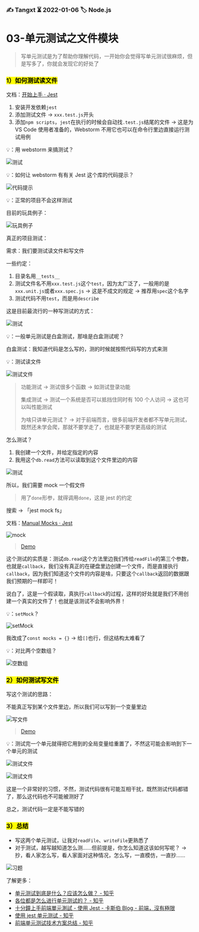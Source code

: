 ### ✍️ Tangxt ⏳ 2022-01-06 🏷️ Node.js

# 03-单元测试之文件模块

> 写单元测试是为了帮助你理解代码，一开始你会觉得写单元测试很麻烦，但是写多了，你就会发现它的好处了

### <mark>1）如何测试读文件</mark>

文档：[开始上手 · Jest](https://jestjs.io/zh-Hans/docs/getting-started)

1. 安装开发依赖`jest`
2. 添加测试文件 -> `xxx.test.js`开头
3. 添加`npm scripts`，`jest`在执行的时候会自动找`.test.js`结尾的文件 -> 这是为 VS Code 使用者准备的，Webstorm 不用它也可以在命令行里边直接运行测试用例

💡：用 webstorm 来搞测试？

![测试](assets/img/2022-01-06-11-46-44.png)

💡：如何让 webstorm 有有关 Jest 这个库的代码提示？

![代码提示](assets/img/2022-01-06-11-43-20.png)

💡：正常的项目不会这样测试

目前的玩具例子：

![玩具例子](assets/img/2022-01-06-11-48-47.png)

真正的项目测试：

需求：我们要测试读文件和写文件

一些约定：

1. 目录名用`__tests__`
2. 测试文件名不用`xxx.test.js`这个`test`，因为太广泛了，一般用的是`xxx.unit.js`或者`xxx.spec.js` -> 这是不成文的规定 -> 推荐用`spec`这个名字
3. 测试代码不用`test`，而是用`describe`

这是目前最流行的一种写测试的方式：

![测试](assets/img/2022-01-06-11-55-05.png)

💡：一般单元测试是白盒测试，那啥是白盒测试呢？

白盒测试：我知道代码是怎么写的，测的时候就按照代码写的方式来测

💡：测试读文件

![测试文件](assets/img/2022-01-06-12-42-38.png)

> 功能测试 -> 测试很多个函数 -> 如测试登录功能
> 
> 集成测试 -> 测试一个系统是否可以抵挡住同时有 100 个人访问 -> 这也可以叫性能测试
> 
> 为啥只讲单元测试？ -> 对于前端而言，很多前端开发者都不写单元测试，既然还未学会爬，那就不要学走了，也就是不要学更高级的测试

怎么测试？

1. 我创建一个文件，并给定指定的内容
2. 我用这个`db.read`方法可以读取到这个文件里边的内容

![测试](assets/img/2022-01-06-17-58-37.png)

所以，我们需要 mock 一个假文件

> 用了`done`形参，就得调用`done`，这是 jest 的约定

搜索 -> 「jest mock fs」

文档：[Manual Mocks · Jest](https://jestjs.io/docs/manual-mocks)

![mock](assets/img/2022-01-06-18-17-06.png)

> [Demo](https://github.com/ppambler/fe-diligence-demo/commit/0883559)

这个测试的实质是：测试`db.read`这个方法里边我们传给`readFile`的第三个参数，也就是`callback`，我们没有真正的在硬盘里边创建一个文件，而是直接执行`callback`，因为我们知道这个文件的内容是啥，只要这个`callback`返回的数据跟我们预期的一样即可！

说白了，这是一个假读取，真执行`callback`的过程，这样的好处就是我们不用创建一个真实的文件了！也就是该测试不会影响外界！

💡：`setMock`？

![setMock](assets/img/2022-01-06-19-07-09.png)

我改成了`const mocks = {}` -> 给`[]`也行，但这结构太难看了

💡：对比两个空数组？

![空数组](assets/img/2022-01-06-18-26-16.png)

### <mark>2）如何测试写文件</mark>

写这个测试的思路：

不能真正写到某个文件里边，所以我们可以写到一个变量里边

![写文件](assets/img/2022-01-06-20-00-09.png)

> [Demo](https://github.com/ppambler/fe-diligence-demo/commit/9e96d15)

💡：测试完一个单元就得把它用到的全局变量给重置了，不然这可能会影响到下一个单元的测试

![测试文件](assets/img/2022-01-06-12-57-34.png)

![测试文件](assets/img/2022-01-06-20-09-26.png)

这是一个非常好的习惯，不然，测试代码很有可能互相干扰，既然测试代码都错了，那么这代码也不可能被测好了

总之，测试代码一定是不能写错的

### <mark>3）总结</mark>

- 写这两个单元测试，让我对`readFile`、`writeFile`更熟悉了
- 对于测试，越写越知道怎么测……但前提是，你怎么知道这该如何写呢？ -> 抄，看人家怎么写，看人家面对这种情况，怎么写，一直模仿，一直抄……

![习题](assets/img/2022-01-06-22-59-52.png)

了解更多：

- [单元测试到底是什么？应该怎么做？ - 知乎](https://www.zhihu.com/question/28729261)
- [各位都是怎么进行单元测试的？ - 知乎](https://www.zhihu.com/question/27313846)
- [十分鐘上手前端單元測試 - 使用 Jest - 卡斯伯 Blog - 前端，沒有極限](https://wcc723.github.io/development/2020/02/02/jest-intro/)
- [使用 jest 单元测试 - 知乎](https://zhuanlan.zhihu.com/p/323571051)
- [前端单元测试技术方案总结 - 知乎](https://zhuanlan.zhihu.com/p/354206188)